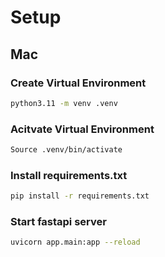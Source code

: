 # Setup

## **Mac**
### Create Virtual Environment
```bash 
python3.11 -m venv .venv
```
### Acitvate Virtual Environment
```bash
Source .venv/bin/activate
```

### Install requirements.txt
```bash
pip install -r requirements.txt
```

### Start fastapi server
```bash
uvicorn app.main:app --reload
```